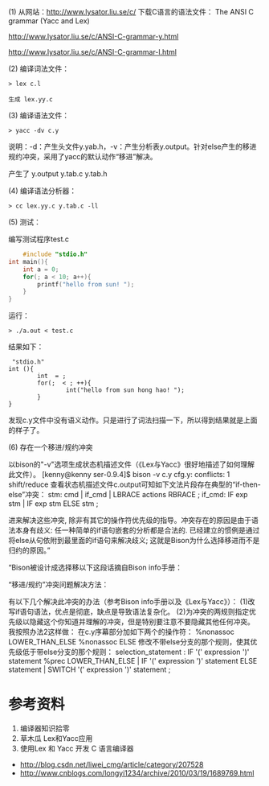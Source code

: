 (1) 从网站：http://www.lysator.liu.se/c/  下载C语言的语法文件：
The ANSI C grammar (Yacc and Lex) 

http://www.lysator.liu.se/c/ANSI-C-grammar-y.html

http://www.lysator.liu.se/c/ANSI-C-grammar-l.html


(2) 编译词法文件：
	
	> lex c.l
	
	生成 lex.yy.c
	
(3) 编译语法文件：

	> yacc -dv c.y
	
说明：-d：产生头文件y.yab.h，-v：产生分析表y.output。针对else产生的移进规约冲突，采用了yacc的默认动作“移进”解决。

产生了 y.output y.tab.c  y.tab.h

(4) 编译语法分析器：

	> cc lex.yy.c y.tab.c -ll

(5) 测试：

编写测试程序test.c

```c
	#include "stdio.h"
int main(){
    int a = 0;
    for(; a < 10; a++){
        printf("hello from sun! ");
    }
}
```
运行：

	> ./a.out < test.c

结果如下：

```
 "stdio.h"
int (){
        int  = ;
        for(;  < ; ++){
                int("hello from sun hong hao! ");
        }
}
```

发现c.y文件中没有语义动作。只是进行了词法扫描一下，所以得到结果就是上面的样子了。



(6) 存在一个移进/规约冲突
 
 以bison的"-v"选项生成状态机描述文件（《Lex与Yacc》很好地描述了如何理解此文件）。
[kenny@kenny ser-0.9.4]$ bison -v c.y
cfg.y: conflicts: 1 shift/reduce
查看状态机描述文件c.output可知如下文法片段存在典型的“if-then-else”冲突：
stm:        cmd
        |    if_cmd
        |    LBRACE actions RBRACE
    ;
if_cmd:        IF exp stm
        |    IF exp stm ELSE stm
    ;

进来解决这些冲突, 除非有其它的操作符优先级的指导。冲突存在的原因是由于语法本身有歧义: 任一种简单的if语句嵌套的分析都是合法的. 已经建立的惯例是通过将else从句依附到最里面的if语句来解决歧义; 这就是Bison为什么选择移进而不是归约的原因。”

“Bison被设计成选择移以下这段话摘自Bison info手册：

“移进/规约”冲突问题解决方法：

 有以下几个解决此冲突的办法（参考Bison info手册以及《Lex与Yacc》）：
(1)改写if语句语法，优点是彻底，缺点是导致语法复杂化。
(2)为冲突的两规则指定优先级以隐藏这个你知道并理解的冲突，但是特别要注意不要隐藏其他任何冲突。
我按照办法2这样做：
在c.y序幕部分加如下两个的操作符：
%nonassoc LOWER_THAN_ELSE
%nonassoc ELSE
修改不带else分支的那个规则，使其优先级低于带else分支的那个规则：
selection_statement
    : IF '(' expression ')' statement %prec LOWER_THAN_ELSE
        | IF '(' expression ')' statement ELSE statement
    | SWITCH '(' expression ')' statement
    ;
		
		
# 参考资料

1. 编译器知识拾零
2. 草木瓜 Lex和Yacc应用
3.  使用Lex 和 Yacc 开发 C 语言编译器

- http://blog.csdn.net/liwei_cmg/article/category/207528
- http://www.cnblogs.com/longyi1234/archive/2010/03/19/1689769.html